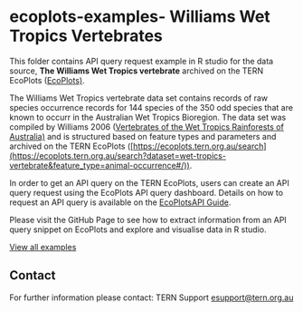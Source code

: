 # ecoplots-examples- Williams Wet Tropics Vertebrates
This folder contains API query request example in R studio for the data source, **The Williams Wet Tropics vertebrate** archived on the TERN EcoPlots (<a href="https://ecoplots.tern.org.au/search">EcoPlots)</a>. 

The Williams Wet Tropics vertebrate data set contains records of raw species occurrence records for 144 species of the  350 odd species that are known to occurr in the Australian Wet Tropics Bioregion. The data set was 
compiled by Williams 2006 (<a href="https://rainforest-crc.jcu.edu.au/publications/vertebrate_distributions_full.pdf">Vertebrates of the Wet Tropics Rainforests of Australia)</a> and is structured based on feature types and parameters and archived on the TERN EcoPlots ([https://ecoplots.tern.org.au/search](https://ecoplots.tern.org.au/search?dataset=wet-tropics-vertebrate&feature_type=animal-occurrence#/)). 

In order to get an API query on the TERN EcoPlots, users can create an API query request using the EcoPlots API query dashboard. Details on how to request an API query is available on the <a href="https://ternaus.atlassian.net/wiki/spaces/TDSAG/pages/2633728070/Testing+EcoPlots+API">EcoPlotsAPI Guide</a>. 

Please visit the GitHub Page to see how to extract information from an API query snippet on EcoPlots and explore and visualise data in R studio.  

[View all examples](https://ternaustralia.github.io/ecoplots-examples/)

## Contact

For further information please contact:
TERN Support
esupport@tern.org.au

